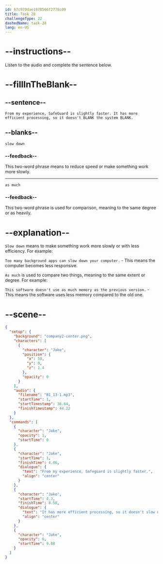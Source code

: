 ```yaml
---
id: 67c970dae1978566f2778c09
title: Task 28
challengeType: 22
dashedName: task-28
lang: en-US
---
```


<!-- (audio) Jake: From my experience, SafeGuard is slightly faster. It has more efficient processing, so it doesn't slow down the system as much. -->

# --instructions--

Listen to the audio and complete the sentence below.

# --fillInTheBlank--

## --sentence--

`From my experience, SafeGuard is slightly faster. It has more efficient processing, so it doesn't BLANK the system BLANK.`

## --blanks--

`slow down`

### --feedback--

This two-word phrase means to reduce speed or make something work more slowly.

---

`as much`

### --feedback--

This two-word phrase is used for comparison, meaning to the same degree or as heavily.

# --explanation--

`Slow down` means to make something work more slowly or with less efficiency. For example:  

`Too many background apps can slow down your computer.` - This means the computer becomes less responsive.  

`As much` is used to compare two things, meaning to the same extent or degree. For example:  

`This software doesn't use as much memory as the previous version.` - This means the software uses less memory compared to the old one.  

# --scene--

```json
{
  "setup": {
    "background": "company2-center.png",
    "characters": [
      {
        "character": "Jake",
        "position": {
          "x": 50,
          "y": 0,
          "z": 1.4
        },
        "opacity": 0
      }
    ],
    "audio": {
      "filename": "B1_13-1.mp3",
      "startTime": 1,
      "startTimestamp": 36.64,
      "finishTimestamp": 44.22
    }
  },
  "commands": [
    {
      "character": "Jake",
      "opacity": 1,
      "startTime": 0
    },
    {
      "character": "Jake",
      "startTime": 1,
      "finishTime": 4.06,
      "dialogue": {
        "text": "From my experience, Safeguard is slightly faster.",
        "align": "center"
      }
    },
    {
      "character": "Jake",
      "startTime": 4.3,
      "finishTime": 8.58,
      "dialogue": {
        "text": "It has more efficient processing, so it doesn't slow down the system as much.",
        "align": "center"
      }
    },
    {
      "character": "Jake",
      "opacity": 0,
      "startTime": 9.08
    }
  ]
}
```
